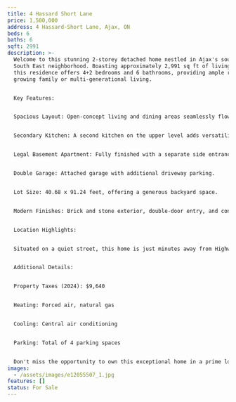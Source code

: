 ```yaml
---
title: 4 Hassard Short Lane
price: 1,500,000
address: 4 Hassard-Short Lane, Ajax, ON
beds: 6
baths: 6
sqft: 2991
description: >-
  Welcome to this stunning 2-storey detached home nestled in Ajax's sought-after
  South East neighborhood. Boasting approximately 2,991 sq ft of living space,
  this residence offers 4+2 bedrooms and 6 bathrooms, providing ample room for a
  growing family or multi-generational living.​


  Key Features:


  Spacious Layout: Open-concept living and dining areas seamlessly flow into a modern kitchen, perfect for entertaining.​


  Secondary Kitchen: A second kitchen on the upper level adds versatility for extended family or guests.​


  Legal Basement Apartment: Fully finished with a separate side entrance, ideal for rental income or in-law suite.​


  Double Garage: Attached garage with additional driveway parking.​


  Lot Size: 40.68 x 91.24 feet, offering a generous backyard space.​


  Modern Finishes: Brick and stone exterior, double-door entry, and contemporary interior design.​


  Location Highlights:


  Situated on a quiet street, this home is just minutes away from Highway 401, Ajax Hospital, reputable schools, and various amenities, ensuring convenience at your doorstep.​


  Additional Details:


  Property Taxes (2024): $9,640​


  Heating: Forced air, natural gas​


  Cooling: Central air conditioning​


  Parking: Total of 4 parking spaces​


  Don't miss the opportunity to own this exceptional home in a prime location.
images:
  - /assets/images/e12055507_1.jpg
features: []
status: For Sale
---
```

